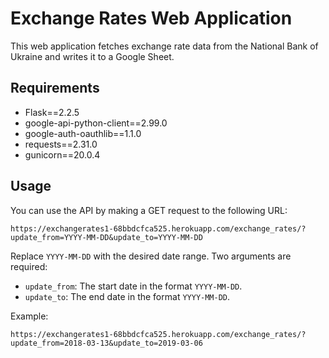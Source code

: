# Exchange Rates Web Application

This web application fetches exchange rate data from the National Bank of Ukraine and writes it to a Google Sheet.
## Requirements

- Flask==2.2.5
- google-api-python-client==2.99.0
- google-auth-oauthlib==1.1.0
- requests==2.31.0
- gunicorn==20.0.4

## Usage

You can use the API by making a GET request to the following URL:
```commandline
https://exchangerates1-68bbdcfca525.herokuapp.com/exchange_rates/?update_from=YYYY-MM-DD&update_to=YYYY-MM-DD
```

Replace `YYYY-MM-DD` with the desired date range. Two arguments are required:

- `update_from`: The start date in the format `YYYY-MM-DD`.
- `update_to`: The end date in the format `YYYY-MM-DD`.

Example:
```commandline
https://exchangerates1-68bbdcfca525.herokuapp.com/exchange_rates/?update_from=2018-03-13&update_to=2019-03-06
```



